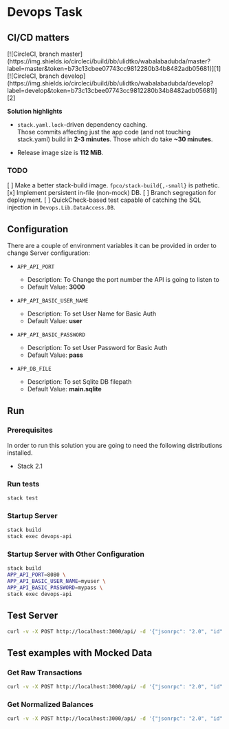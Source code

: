 # Devops Task

## CI/CD matters

<!-- CI status badges -->[![CircleCI, branch master](https://img.shields.io/circleci/build/bb/ulidtko/wabalabadubda/master?label=master&token=b73c13cbee07743cc9812280b34b8482adb05681)][1] [![CircleCI, branch develop](https://img.shields.io/circleci/build/bb/ulidtko/wabalabadubda/develop?label=develop&token=b73c13cbee07743cc9812280b34b8482adb05681)][2]
[1]: https://app.circleci.com/pipelines/bitbucket/ulidtko/wabalabadubda?branch=master
[2]: https://app.circleci.com/pipelines/bitbucket/ulidtko/wabalabadubda?branch=develop

**Solution highlights**

 * `stack.yaml.lock`-driven dependency caching.  
   Those commits affecting just the app code (and not touching stack.yaml) build in **2-3 minutes**. Those which do take **~30 minutes**.

 * Release image size is **112 MiB**.

### TODO

[ ] Make a better stack-build image. `fpco/stack-build{,-small}` is pathetic.
[x] Implement persistent in-file (non-mock) DB.
[ ] Branch segregation for deployment.
[ ] QuickCheck-based test capable of catching the SQL injection in `Devops.Lib.DataAccess.DB`.

## Configuration

There are a couple of environment variables it can be provided in order to change Server configuration:

- `APP_API_PORT`
  - Description: To Change the port number the API is going to listen to
  - Default Value: **3000**

- `APP_API_BASIC_USER_NAME`
  - Description: To set User Name for Basic Auth
  - Default Value: **user**

- `APP_API_BASIC_PASSWORD`
  - Description: To set User Password for Basic Auth
  - Default Value: **pass**

- `APP_DB_FILE`
  - Description: To set Sqlite DB filepath
  - Default Value: **main.sqlite**

## Run

### Prerequisites

In order to run this solution you are going to need the following distributions installed.

- Stack 2.1

### Run tests

```bash
stack test
```

### Startup Server

```bash
stack build
stack exec devops-api
```


### Startup Server with Other Configuration

```bash
stack build
APP_API_PORT=8080 \
APP_API_BASIC_USER_NAME=myuser \
APP_API_BASIC_PASSWORD=mypass \
stack exec devops-api
```

## Test Server

```bash
curl -v -X POST http://localhost:3000/api/ -d '{"jsonrpc": "2.0", "id": 0, "method": "get_raw_transactions", "params": { "address": "SOMEADDRESS" } }' -H 'Content-Type: application/json' -u user:pass
```

## Test examples with Mocked Data

### Get Raw Transactions

```bash
curl -v -X POST http://localhost:3000/api/ -d '{"jsonrpc": "2.0", "id": 0, "method": "get_raw_transactions", "params": { "address": "ADDRESS_C" } }' -H 'Content-Type: application/json' -u user:pass
```

### Get Normalized Balances

```bash
curl -v -X POST http://localhost:3000/api/ -d '{"jsonrpc": "2.0", "id": 0, "method": "get_normalized_balances", "params": { "addresses": ["ADDRESS_B"] } }' -H 'Content-Type: application/json' -u user:pass
```

